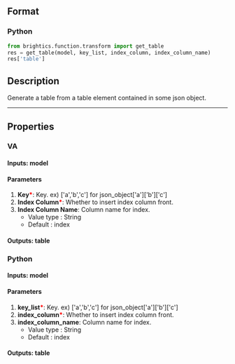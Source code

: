 ## Format
### Python
```python
from brightics.function.transform import get_table
res = get_table(model, key_list, index_column, index_column_name)
res['table']
```

## Description
Generate a table from a table element contained in some json object.

---

## Properties
### VA
#### Inputs: model

#### Parameters
1. **Key**<b style="color:red">*</b>: Key. ex) ['a','b','c'] for json_object['a']['b']['c']
2. **Index Column**<b style="color:red">*</b>: Whether to insert index column front.
3. **Index Column Name**: Column name for index.
   - Value type : String
   - Default : index

#### Outputs: table

### Python
#### Inputs: model

#### Parameters
1. **key_list**<b style="color:red">*</b>: Key. ex) ['a','b','c'] for json_object['a']['b']['c']
2. **index_column**<b style="color:red">*</b>: Whether to insert index column front.
3. **index_column_name**: Column name for index.
   - Value type : String
   - Default : index

#### Outputs: table

